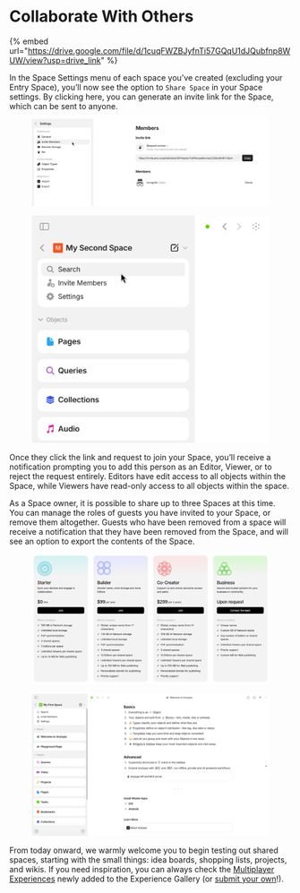 # Collaborate With Others

{% embed url="https://drive.google.com/file/d/1cuqFWZBJyfnTi57GQqU1dJQubfnp8WUW/view?usp=drive_link" %}

In the Space Settings menu of each space you’ve created (excluding your Entry Space), you’ll now see the option to `Share Space` in your Space settings. By clicking here, you can generate an invite link for the Space, which can be sent to anyone.

<div>

<figure><img src="../../.gitbook/assets/image (57).png" alt=""><figcaption></figcaption></figure>

 

<figure><img src="../../.gitbook/assets/image (56).png" alt=""><figcaption></figcaption></figure>

</div>

Once they click the link and request to join your Space, you’ll receive a notification prompting you to add this person as an Editor, Viewer, or to reject the request entirely. Editors have edit access to all objects within the Space, while Viewers have read-only access to all objects within the space.

As a Space owner, it is possible to share up to three Spaces at this time. You can manage the roles of guests you have invited to your Space, or remove them altogether. Guests who have been removed from a space will receive a notification that they have been removed from the Space, and will see an option to export the contents of the Space.

<div>

<figure><img src="../../.gitbook/assets/image (63).png" alt=""><figcaption></figcaption></figure>

 

<figure><img src="../../.gitbook/assets/image (61).png" alt=""><figcaption></figcaption></figure>

</div>

From today onward, we warmly welcome you to begin testing out shared spaces, starting with the small things: idea boards, shopping lists, projects, and wikis. If you need inspiration, you can always check the [Multiplayer Experiences](https://gallery.any.coop) newly added to the Experience Gallery (or [submit your own](../../use-cases/any-experience-gallery.md)!).
